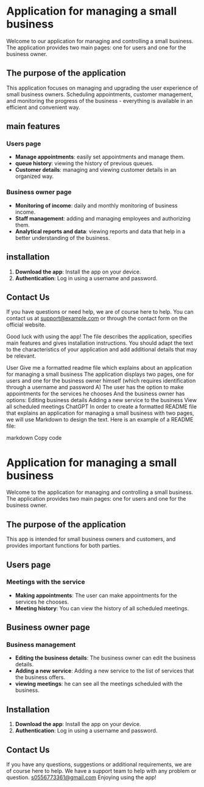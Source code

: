 # Application for managing a small business


Welcome to our application for managing and controlling a small business. The application provides two main pages: one for users and one for the business owner.

## The purpose of the application

This application focuses on managing and upgrading the user experience of small business owners. Scheduling appointments, customer management, and monitoring the progress of the business - everything is available in an efficient and convenient way.

## main features

### Users page

- **Manage appointments**: easily set appointments and manage them.
- **queue history**: viewing the history of previous queues.
- **Customer details**: managing and viewing customer details in an organized way.

### Business owner page

- **Monitoring of income**: daily and monthly monitoring of business income.
- **Staff management**: adding and managing employees and authorizing them.
- **Analytical reports and data**: viewing reports and data that help in a better understanding of the business.

## installation

1. **Download the app**: Install the app on your device.
2. **Authentication**: Log in using a username and password.

## Contact Us

If you have questions or need help, we are of course here to help. You can contact us at support@example.com or through the contact form on the official website.

Good luck with using the app!
The file describes the application, specifies main features and gives installation instructions. You should adapt the text to the characteristics of your application and add additional details that may be relevant.




User
Give me a formatted readme file
which explains about an application for managing a small business
The application displays two pages, one for users and one for the business owner himself (which requires identification through a username and password
A)
The user has the option to make appointments for the services he chooses
And the business owner has options:
Editing business details
Adding a new service to the business
View all scheduled meetings
ChatGPT
In order to create a formatted README file that explains an application for managing a small business with two pages, we will use Markdown to design the text. Here is an example of a README file:

markdown
Copy code
# Application for managing a small business


Welcome to the application for managing and controlling a small business. The application provides two main pages: one for users and one for the business owner.

## The purpose of the application

This app is intended for small business owners and customers, and provides important functions for both parties.

## Users page

### Meetings with the service

- **Making appointments**: The user can make appointments for the services he chooses.
- **Meeting history**: You can view the history of all scheduled meetings.

## Business owner page

### Business management

- **Editing the business details**: The business owner can edit the business details.
- **Adding a new service**: Adding a new service to the list of services that the business offers.
- **viewing meetings**: he can see all the meetings scheduled with the business.

## Installation

1. **Download the app**: Install the app on your device.
2. **Authentication**: Log in using a username and password.

## Contact Us

If you have any questions, suggestions or additional requirements, we are of course here to help. We have a support team to help with any problem or question.
s0556773361@gmail.com
Enjoying using the app!
